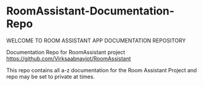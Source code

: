 # RoomAssistant-Documentation-Repo

WELCOME TO ROOM ASSISTANT APP DOCUMENTATION REPOSITORY 

Documentation Repo for RoomAssistant project  https://github.com/Virksaabnavjot/RoomAssistant

This repo contains all a-z documentation for the Room Assistant Project and repo may be set to private at times.
